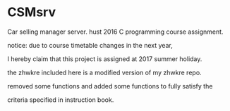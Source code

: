 # CSMsrv
Car selling manager server. hust 2016 C programming course assignment.

notice: due to course timetable changes in the next year,

I hereby claim that this project is assigned at 2017 summer holiday.

the zhwkre included here is a modified version of my zhwkre repo.

removed some functions and added some functions to fully satisfy the

criteria specified in instruction book.